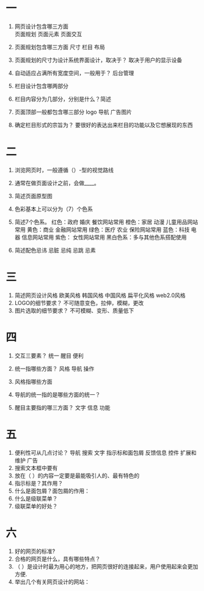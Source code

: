 # 一

1. 网页设计包含哪三方面  
页面规划 页面元素 页面交互
2. 页面规划包含哪三方面
尺寸 栏目 布局
3. 页面规划的尺寸为设计系统界面设计，取决于？
取决于用户的显示设备
4. 自动适应占满所有宽度空间，一般用于？
后台管理
5. 栏目设计包含哪两部分

6. 栏目内容分为几部分，分别是什么？简述

7. 页面顶部一般都包含哪三部分
logo 导航 广告图片

8. 确定栏目形式的宗旨为？
要很好的表达出来栏目的功能以及它想展现的东西
# 二
1. 浏览网页时，一般遵循（）-型的视觉路线
2. 通常在做页面设计之前，会做____。
3. 简述页面原型图

4. 色彩基本上可以分为（7）个色系
5. 简述7个色系。
红色：政府 婚庆 餐饮网站常用 
橙色：家居 动漫 儿童用品网站常用
黄色：商业 金融网站常用
绿色：医疗 农业 保险网站常用
蓝色：科技 电器 信息网站常用
紫色： 女性网站常用
黑白色系：多与其他色系搭配使用
6. 简述配色忌讳
忌脏 忌纯 忌跳 忌素
# 三

1. 简述网页设计风格
欧美风格 韩国风格 中国风格 扁平化风格 web2.0风格
2. LOGO的细节要求？
不可随意变色，拉伸，模糊，更改
3. 图片选取的细节要求？
不可模糊、变形、质量低下
# 四

1. 交互三要素？
统一 醒目 便利
2. 统一指哪些方面？
风格 导航 操作
3. 风格指哪些方面

4. 导航的统一指的是哪些方面的统一？

5. 醒目主要指的哪三方面？
文字 信息 功能
# 五
1. 便利性可从几点讨论？
导航 搜索 文字 指示标和面包屑 反馈信息 控件 扩展和维护 广告
2. 搜索文本框中要有
3. 放在（ ）的内容一定要是最能吸引人的、最有特色的
4. 指示标是？其作用？
5. 什么是面包屑？面包屑的作用：
6. 什么是级联菜单？
7. 级联菜单的好处？
# 六

1. 好的网页的标准?
2. 合格的网页是什么，具有哪些特点？
3. （ ）是设计时最为用心的地方，把网页很好的连接起来，用户使用起来会更加方便.
4. 举出几个有关网页设计的网站：
